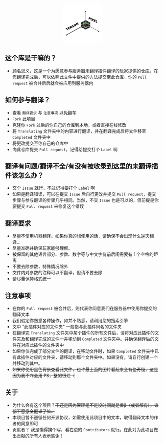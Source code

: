 <div align="center"><img alt="TensorPixelIcon" height="128" src="assets/TensorPixelIcon.png" width="128"/></div>

## 这个库是干嘛的？
- 顾名思义，这是一个为愿意参与服务器未翻译插件翻译的玩家提供的仓库。在您翻译完成后，可以依照此文件中提供的方法提交至此仓库。你的 `Pull request` 被合并后后就会被应用到服务器内

## 如何参与翻译？
- 查看 `翻译要求` 与 `注意事项` 以免翻车
- `Fork` 此项目
- 克隆你 `Fork` 过后的你自己的仓库到本地，或者直接在线修改
- 将 `Translating` 文件夹中的内容进行翻译，并在翻译完成后将文件移至 `Completed` 文件夹中
- 将更改提交至你自己的仓库中
- 向此仓库提交 `Pull request`，记得给提交打个 `Label` 啊

## 翻译有问题/翻译不全/有没有被收录到这里的未翻译插件该怎么办？
- 交个 `Issue` 就行，不过记得要打个 `Label` 啊
- 如果是翻译错误，可以在提交 `Issue` 后自行更改并提交 `Pull request`，提交步骤与参与翻译的步骤几乎相同。当然，不交 `Issue` 也是可以的，但前提是你要提交 `Pull request` 来修复这个错误

## 翻译要求
- 尽量不使用机器翻译。如果你真的想使用的话，请确保不会出现什么逆天翻译...
- 尽量准确并确保玩家能够理解。
- 被保留的其他语言部分、参数、数字等与中文字符前后间需要有 1 个空格的距离
- 不要去除参数，特殊情况除外
- 文件内对参数的注释可以不翻译，但请不要去除
- 请尽量保持格式统一

## 注意事项
- 在你的 `Pull request` 被合并后，则代表你同意我们在服务器中使用你提交的翻译文本
- 我们假定你熟悉各种操作，如并不熟悉，请利用您的搜索引擎
- 文中 "此插件对应的文件夹" 一般指与此插件同名的文件夹
- 在翻译完 `Translating` 文件夹中某个插件的所有文件后，请将对应此插件的文件夹及和翻译完成的文件一并移动到 `Completed` 文件夹中。并确保翻译后的文件在对应此插件的文件夹中
- 如果你仅完成了部分文件的翻译，在移动文件时，如果 `Completed` 文件夹中已有此插件对应的文件夹，请移动到那个文件夹中。如果没有，请自行创建一个并移动到其中。
- ~~如果你使用黑色背景查看此文件，也许最上面的图片看起来会有些奇怪，这是因为我不咋会用 PS，整的很烂（~~

## 关于
- 为什么会有这个项目？~~不还是因为管理组不是没时间就是懒β（或者都有），谁都不愿意全翻译了嘛...~~
- 本项目暂不遵循任何开源协议，如需使用此项目中的文本，取得翻译文本的作者的同意即可
- 贡献者？ 我是懒得挨个写，看右边的 `Contributors` 就行。在此对为此项目做出贡献的所有人表示感谢！
